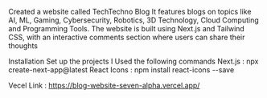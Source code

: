 Created a website called TechTechno Blog It features blogs on topics like AI, ML, Gaming, Cybersecurity, Robotics, 3D Technology, Cloud Computing and Programming Tools.
The website is built using Next.js and Tailwind CSS, with an interactive comments section where users can share their thoughts

Installation
Set up the projects I Used the following commands
Next.js : npx create-next-app@latest
React Icons : npm install react-icons --save

Vecel Link : https://blog-website-seven-alpha.vercel.app/
